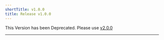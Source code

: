 ```yaml
---
shortTitle: v1.0.0
title: Release v1.0.0
---
```


This Version has been Deprecated. Please use [v2.0.0](../v2.0.0/index.md)

---

<Overview />
